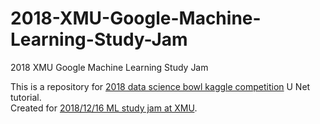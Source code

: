 # 2018-XMU-Google-Machine-Learning-Study-Jam
2018 XMU Google Machine Learning Study Jam

This is a repository for [2018 data science bowl kaggle competition](https://www.kaggle.com/c/data-science-bowl-2018) U Net tutorial.<br>
Created for [2018/12/16 ML study jam at XMU](https://www.meetup.com/GDG-Xiamen/events/257098142/).
